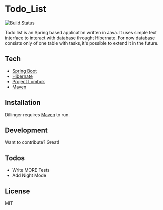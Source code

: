 # Todo_List
[![Build Status](https://travis-ci.org/joemccann/dillinger.svg?branch=master)](https://travis-ci.org/joemccann/dillinger)

Todo list is an Spring based application written in Java. It uses simple text interface to interact with database throught Hibernate. For now database consists only of one table with tasks, it's possible to extend it in the future.

## Tech

* [Spring Boot]
* [Hibernate]
* [Project Lombok]
* [Maven]

## Installation

Dillinger requires [Maven] to run.

## Development
Want to contribute? Great!

## Todos
 - Write MORE Tests
 - Add Night Mode


License
----
MIT

   [Spring Boot]: <https://spring.io/>
   [Hibernate]: <https://hibernate.org/>
   [Project Lombok]: <https://projectlombok.org/>
   [Maven]: https://maven.apache.org/
